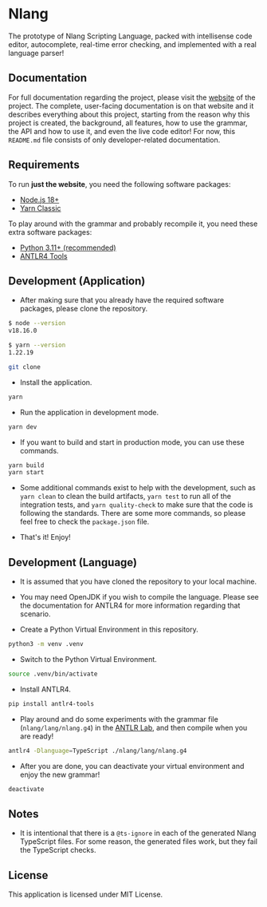 # Nlang

The prototype of Nlang Scripting Language, packed with intellisense code editor, autocomplete, real-time error checking, and implemented with a real language parser!

## Documentation

For full documentation regarding the project, please visit the [website]() of the project. The complete, user-facing documentation is on that website and it describes everything about this project, starting from the reason why this project is created, the background, all features, how to use the grammar, the API and how to use it, and even the live code editor! For now, this `README.md` file consists of only developer-related documentation.

## Requirements

To run **just the website**, you need the following software packages:

- [Node.js 18+](https://nodejs.org/en)
- [Yarn Classic](https://classic.yarnpkg.com/lang/en/)

To play around with the grammar and probably recompile it, you need these extra software packages:

- [Python 3.11+ (recommended)](https://www.python.org/)
- [ANTLR4 Tools](https://github.com/antlr/antlr4/blob/master/doc/getting-started.md)

## Development (Application)

- After making sure that you already have the required software packages, please clone the repository.

```bash
$ node --version
v18.16.0

$ yarn --version
1.22.19

git clone
```

- Install the application.

```bash
yarn
```

- Run the application in development mode.

```bash
yarn dev
```

- If you want to build and start in production mode, you can use these commands.

```bash
yarn build
yarn start
```

- Some additional commands exist to help with the development, such as `yarn clean` to clean the build artifacts, `yarn test` to run all of the integration tests, and `yarn quality-check` to make sure that the code is following the standards. There are some more commands, so please feel free to check the `package.json` file.

- That's it! Enjoy!

## Development (Language)

- It is assumed that you have cloned the repository to your local machine.

- You may need OpenJDK if you wish to compile the language. Please see the documentation for ANTLR4 for more information regarding that scenario.

- Create a Python Virtual Environment in this repository.

```bash
python3 -m venv .venv
```

- Switch to the Python Virtual Environment.

```bash
source .venv/bin/activate
```

- Install ANTLR4.

```bash
pip install antlr4-tools
```

- Play around and do some experiments with the grammar file (`nlang/lang/nlang.g4`) in the [ANTLR Lab](http://lab.antlr.org/), and then compile when you are ready!

```bash
antlr4 -Dlanguage=TypeScript ./nlang/lang/nlang.g4
```

- After you are done, you can deactivate your virtual environment and enjoy the new grammar!

```bash
deactivate
```

## Notes

- It is intentional that there is a `@ts-ignore` in each of the generated Nlang TypeScript files. For some reason, the generated files work, but they fail the TypeScript checks.

## License

This application is licensed under MIT License.
